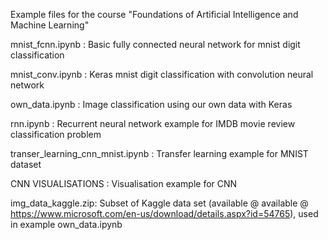 Example files for the course "Foundations of Artificial  Intelligence and Machine Learning"

mnist_fcnn.ipynb  : Basic fully connected neural network for mnist digit classification

mnist_conv.ipynb  : Keras mnist digit classification with convolution neural network

own_data.ipynb    : Image classification using our own data with Keras

rnn.ipynb         : Recurrent neural network example for IMDB movie review classification problem

transer_learning_cnn_mnist.ipynb  : Transfer learning example for MNIST dataset

CNN VISUALISATIONS : Visualisation example for CNN 

img_data_kaggle.zip: Subset of Kaggle data set (available @ available @ https://www.microsoft.com/en-us/download/details.aspx?id=54765), used in example own_data.ipynb
